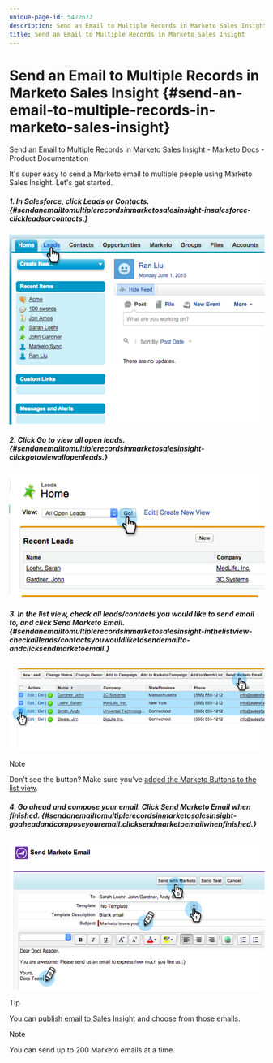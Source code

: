 ```yaml
---
unique-page-id: 5472672
description: Send an Email to Multiple Records in Marketo Sales Insight - Marketo Docs - Product Documentation
title: Send an Email to Multiple Records in Marketo Sales Insight
---
```


# Send an Email to Multiple Records in Marketo Sales Insight {#send-an-email-to-multiple-records-in-marketo-sales-insight}

Send an Email to Multiple Records in Marketo Sales Insight - Marketo Docs - Product Documentation

It's super easy to send a Marketo email to multiple people using Marketo Sales Insight. Let's get started.

##### 1. In Salesforce, click Leads or Contacts. {#sendanemailtomultiplerecordsinmarketosalesinsight-insalesforce-clickleadsorcontacts.}

![](assets/image2015-6-1-14-3a40-3a35.png)

##### 2. Click Go to view all open leads. {#sendanemailtomultiplerecordsinmarketosalesinsight-clickgotoviewallopenleads.}

![](assets/image2015-6-1-14-3a41-3a42.png)

##### 3. In the list view, check all leads/contacts you would like to send email to, and click Send Marketo Email. {#sendanemailtomultiplerecordsinmarketosalesinsight-inthelistview-checkallleads/contactsyouwouldliketosendemailto-andclicksendmarketoemail.}

![](assets/image2015-6-1-14-3a56-3a47.png)

>[!NOTE]
>
>Don't see the button? Make sure you've [added the Marketo Buttons to the list view](add-marketo-sales-insight-tab-and-buttons-to-salesforce.md).

##### 4. Go ahead and compose your email. Click Send Marketo Email when finished. {#sendanemailtomultiplerecordsinmarketosalesinsight-goaheadandcomposeyouremail.clicksendmarketoemailwhenfinished.}

![](assets/image2015-6-1-16-3a4-3a16.png)

>[!TIP]
>
>You can [publish email to Sales Insight](../../../../../../welcome-to-marketo-docs/product-docs/marketo-sales-insight/msi-for-salesforce/features/actions-in-the-msi-panel/send-marketo-email/publish-an-email-to-sales-insight.md) and choose from those emails.

>[!NOTE]
>
>You can send up to 200 Marketo emails at a time.

